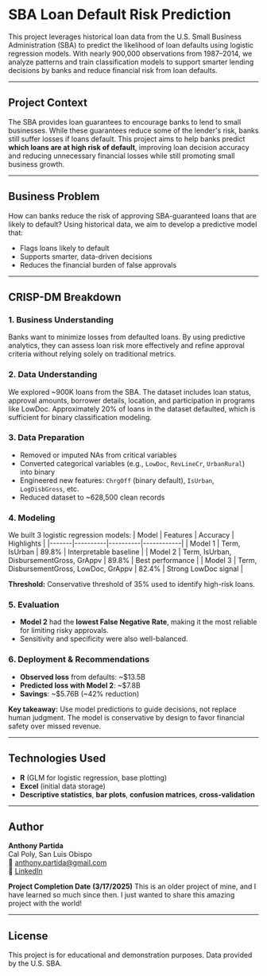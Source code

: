 
# SBA Loan Default Risk Prediction

This project leverages historical loan data from the U.S. Small Business Administration (SBA) to predict the likelihood of loan defaults using logistic regression models. With nearly 900,000 observations from 1987–2014, we analyze patterns and train classification models to support smarter lending decisions by banks and reduce financial risk from loan defaults.

---

## Project Context

The SBA provides loan guarantees to encourage banks to lend to small businesses. While these guarantees reduce some of the lender's risk, banks still suffer losses if loans default. This project aims to help banks predict **which loans are at high risk of default**, improving loan decision accuracy and reducing unnecessary financial losses while still promoting small business growth.

---

## Business Problem

How can banks reduce the risk of approving SBA-guaranteed loans that are likely to default? Using historical data, we aim to develop a predictive model that:
- Flags loans likely to default
- Supports smarter, data-driven decisions
- Reduces the financial burden of false approvals

---

## CRISP-DM Breakdown

### 1. Business Understanding
Banks want to minimize losses from defaulted loans. By using predictive analytics, they can assess loan risk more effectively and refine approval criteria without relying solely on traditional metrics.

### 2. Data Understanding
We explored ~900K loans from the SBA. The dataset includes loan status, approval amounts, borrower details, location, and participation in programs like LowDoc. Approximately 20% of loans in the dataset defaulted, which is sufficient for binary classification modeling.

### 3. Data Preparation
- Removed or imputed NAs from critical variables
- Converted categorical variables (e.g., `LowDoc`, `RevLineCr`, `UrbanRural`) into binary
- Engineered new features: `ChrgOff` (binary default), `IsUrban`, `LogDisbGross`, etc.
- Reduced dataset to ~628,500 clean records

### 4. Modeling
We built 3 logistic regression models:
| Model | Features | Accuracy | Highlights |
|-------|----------|----------|------------|
| Model 1 | Term, IsUrban | 89.8% | Interpretable baseline |
| Model 2 | Term, IsUrban, DisbursementGross, GrAppv | 89.8% | Best performance |
| Model 3 | Term, DisbursementGross, LowDoc, GrAppv | 82.4% | Strong LowDoc signal |

**Threshold:** Conservative threshold of 35% used to identify high-risk loans.

### 5. Evaluation
- **Model 2** had the **lowest False Negative Rate**, making it the most reliable for limiting risky approvals.
- Sensitivity and specificity were also well-balanced.

### 6. Deployment & Recommendations
- **Observed loss** from defaults: ~$13.5B  
- **Predicted loss with Model 2**: ~$7.8B  
- **Savings**: ~$5.76B (~42% reduction)

**Key takeaway:** Use model predictions to guide decisions, not replace human judgment. The model is conservative by design to favor financial safety over missed revenue.

---

## Technologies Used

- **R** (GLM for logistic regression, base plotting)
- **Excel** (initial data storage)
- **Descriptive statistics**, **bar plots**, **confusion matrices**, **cross-validation**

---

## Author

**Anthony Partida**  
Cal Poly, San Luis Obispo  
📧 anthony.partida@gmail.com  
🔗 [LinkedIn](https://www.linkedin.com/in/your-profile)

**Project Completion Date**
**(3/17/2025)**
This is an older project of mine, and I have learned so much since then. I just wanted to share this amazing project with the world!

---

## License

This project is for educational and demonstration purposes. Data provided by the U.S. SBA.
